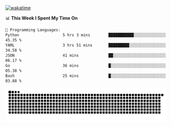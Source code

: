 [![wakatime](https://wakatime.com/badge/user/384f91c6-4eee-411f-8f3b-1b691f58a544.svg)](https://wakatime.com/@384f91c6-4eee-411f-8f3b-1b691f58a544)

<!--START_SECTION:waka-->
📊 **This Week I Spent My Time On** 

```text
💬 Programming Languages: 
Python                   5 hrs 3 mins        ███████████░░░░░░░░░░░░░░   45.35 % 
YAML                     3 hrs 51 mins       █████████░░░░░░░░░░░░░░░░   34.58 % 
JSON                     41 mins             ██░░░░░░░░░░░░░░░░░░░░░░░   06.17 % 
Go                       36 mins             █░░░░░░░░░░░░░░░░░░░░░░░░   05.38 % 
Bash                     25 mins             █░░░░░░░░░░░░░░░░░░░░░░░░   03.88 % 
```


<!--END_SECTION:waka-->

<picture>
  <source media="(prefers-color-scheme: dark)" srcset="https://raw.githubusercontent.com/fuwx295/fuwx295/output/github-contribution-grid-snake-dark.svg">
  <source media="(prefers-color-scheme: light)" srcset="https://raw.githubusercontent.com/fuwx295/fuwx295/output/github-contribution-grid-snake.svg">
  <img alt="github contribution grid snake animation" src="https://raw.githubusercontent.com/fuwx295/fuwx295/output/github-contribution-grid-snake.svg">
</picture>
